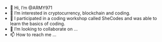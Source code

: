 - 👋 Hi, I’m @ARMY971
- 👀 I’m interested in cryptocurrency, blockchain and coding.
- 🌱 I participated in a coding workshop called SheCodes and was able to learn the basics of coding. 
- 💞️ I’m looking to collaborate on ...
- 📫 How to reach me ...

<!---
ARMY971/ARMY971 is a ✨ special ✨ repository because its `README.md` (this file) appears on your GitHub profile.
You can click the Preview link to take a look at your changes.
--->
